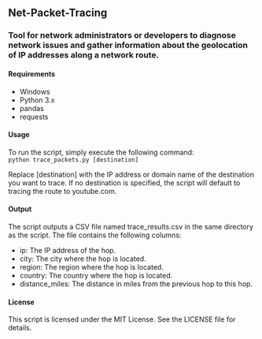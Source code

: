 ## Net-Packet-Tracing
### Tool for network administrators or developers to diagnose network issues and gather information about the geolocation of IP addresses along a network route.

#### Requirements
- Windows
- Python 3.x
- pandas
- requests
#### Usage
To run the script, simply execute the following command:\
```python trace_packets.py [destination]```

Replace [destination] with the IP address or domain name of the destination you want to trace. If no destination is specified, the script will default to tracing the route to youtube.com.

#### Output
The script outputs a CSV file named trace_results.csv in the same directory as the script. The file contains the following columns:

- ip: The IP address of the hop.
- city: The city where the hop is located.
- region: The region where the hop is located.
- country: The country where the hop is located.
- distance_miles: The distance in miles from the previous hop to this hop.

#### License
This script is licensed under the MIT License. See the LICENSE file for details.